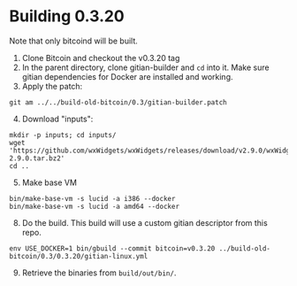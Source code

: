 # Building 0.3.20

Note that only bitcoind will be built.

1. Clone Bitcoin and checkout the v0.3.20 tag
2. In the parent directory, clone gitian-builder and `cd` into it. Make sure gitian dependencies for Docker are installed and working.
3. Apply the patch:

```
git am ../../build-old-bitcoin/0.3/gitian-builder.patch
```

4. Download "inputs":

```
mkdir -p inputs; cd inputs/
wget 'https://github.com/wxWidgets/wxWidgets/releases/download/v2.9.0/wxWidgets-2.9.0.tar.bz2'
cd ..
```

5. Make base VM

```
bin/make-base-vm -s lucid -a i386 --docker
bin/make-base-vm -s lucid -a amd64 --docker
```

8. Do the build. This build will use a custom gitian descriptor from this repo.

```
env USE_DOCKER=1 bin/gbuild --commit bitcoin=v0.3.20 ../build-old-bitcoin/0.3/0.3.20/gitian-linux.yml
```

9. Retrieve the binaries from `build/out/bin/`.
